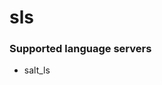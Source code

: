 # sls
<!--- THIS DOCUMENT IS AUTOMATICALLY GENERATED, DON'T EDIT IT -->

### Supported language servers

- salt_ls
